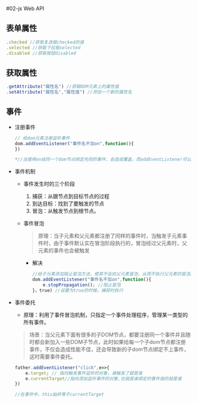 #02-js Web API

## 表单属性

```js
.checked //获取复选框checked的值
.selected //获取下拉框selected
.disabled //获取按钮disabled
```

## 获取属性

```js
.getAttribute("属性名") //获取DOM元素上的属性值
.setAttribute("属性名","属性值") //添加一个新的属性名
```

## 事件

+ 注册事件

  ```js
  // 给dom元素注册监听事件
  dom.addEventListener("事件名不加on",function(){
  }) 
  
  *//当使用on给同一个dom节点绑定先同的事件，会造成覆盖，而addEventListener可以给同一个dom节点注册多个监听事件，不会覆盖
  ```

+ 事件机制

  + 事件发生时的三个阶段

    1. 捕获：从跟节点到目标节点的过程
    2. 到达目标：找到了要触发的节点
    3. 冒泡：从触发节点到根节点。

  + 事件冒泡

    > 原理：当子元素和父元素都注册了同样的事件时，当触发子元素事件时，由于事件默认实在冒泡阶段执行的，冒泡经过父元素时，父元素的事件也会被触发

    + 解决

      ```js
      //给子元素添加阻止冒泡方法，使其不会向父元素冒泡，从而不执行父元素的冒泡阶段
      dom.addEventListener("事件名不加on",function(){
          e.stopPropagation(); //阻止冒泡
      }，true) //设置为true的时候，捕获时执行
      ```

+ 事件委托

  + 原理：利用了事件冒泡机制，只指定一个事件处理程序，管理某一类型的所有事件。

  > 场景：当父元素下面有很多的子DOM节点，都要注册同一个事件并且随时都会新加入一些DOM子节点，此时如果给每一个子dom节点都注册事件，不仅会造成性能不佳，还会导致新的子dom节点绑定不上事件，这时需要事件委托。

  ```js
  father.addEventListener("click",e=>{
      e.target; // 指向触发事件监听的对象，谁触发了就是谁
      e.currentTarget//指向添加监听事件的对象,也就是谁绑定的事件指的就是谁
  })
  
  //在事件中，this始终等于currentTarget
  ```

  

